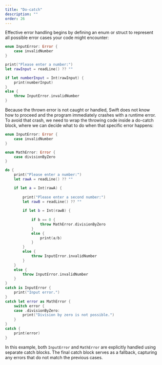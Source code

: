 ```yaml
---
title: "Do-catch"
description: ""
order: 26
---
```


Effective error handling begins by defining an enum or struct to represent all possible error cases your code might encounter:

```swift
enum InputError: Error {
    case invalidNumber
}

print("Please enter a number:")
let rawInput = readLine() ?? ""

if let numberInput = Int(rawInput) {
    print(numberInput)
}
else {
    throw InputError.invalidNumber
}
```

Because the thrown error is not caught or handled, Swift does not know how to proceed and the program immediately crashes with a runtime error. To avoid that crash, we need to wrap the throwing code inside a do-catch block, where we can decide what to do when that specific error happens:

```swift
enum InputError: Error {
    case invalidNumber
}

enum MathError: Error {
    case divisionByZero
}

do {
    print("Please enter a number:")
    let rawA = readLine() ?? ""

    if let a = Int(rawA) {
        
        print("Please enter a second number:")
        let rawB = readLine() ?? ""
        
        if let b = Int(rawB) {
            
            if b == 0 {
                throw MathError.divisionByZero
            }
            else {
                print(a/b)
            }
        }
        else {
            throw InputError.invalidNumber
        }
    }
    else {
        throw InputError.invalidNumber
    }
}
catch is InputError {
    print("Input error.")
}
catch let error as MathError {
    switch error {
    case .divisionByZero:
        print("Division by zero is not possible.")
    }
}
catch {
    print(error)
}
```

In this example, both `InputError` and `MathError` are explicitly handled using separate catch blocks. The final catch block serves as a fallback, capturing any errors that do not match the previous cases.

